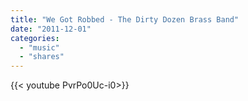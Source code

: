 ```yaml
---
title: "We Got Robbed - The Dirty Dozen Brass Band"
date: "2011-12-01"
categories:
  - "music"
  - "shares"
---
```


<div style="width: 70vw;">{{< youtube PvrPo0Uc-i0>}}</div>
